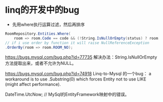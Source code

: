 # linq的开发中的bug

- 先用where执行运算过滤，然后再排序

```csharp
RoomRepository.Entities.Where(
    room => room.Code == code && (!String.IsNullOrEmpty(status) ? room.STATUS == status : true))
// if i use order by function it will raise NullReferenceException
.OrderBy(room => room.ROOM_NO);
```

https://bugs.mysql.com/bug.php?id=77735
解决办法：String.IsNullOrEmpty 方法提取出来，或者不允许为NULL。

https://bugs.mysql.com/bug.php?id=74918
Linq-to-Mysql 的一个bug： a workaround is to use .Substring(0) which forces Entity not to use LIKE (might affect performance).

DateTime.UtcNow; // MySql的EntityFramework映射中的错误。